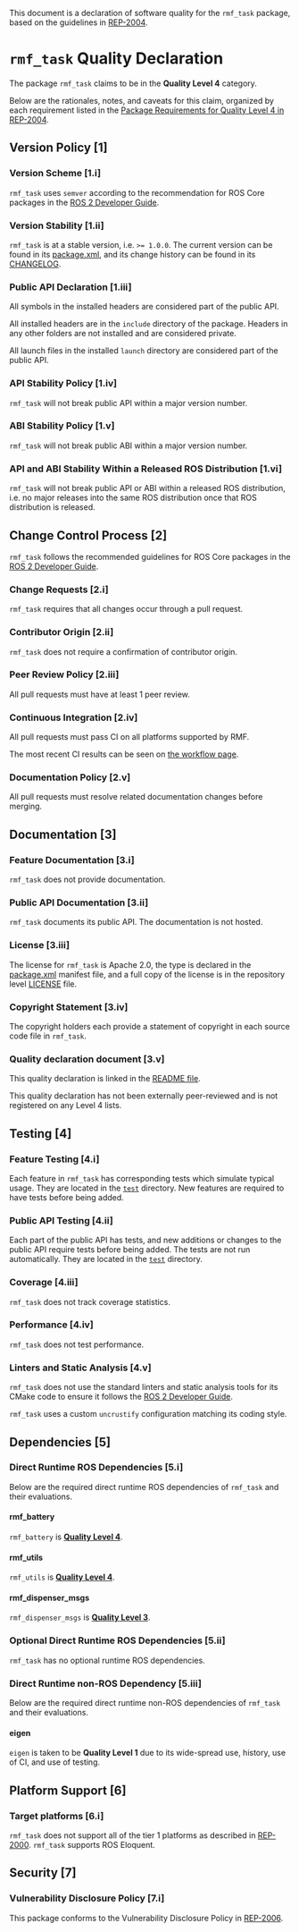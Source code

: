 This document is a declaration of software quality for the `rmf_task` package, based on the guidelines in [REP-2004](https://www.ros.org/reps/rep-2004.html).

# `rmf_task` Quality Declaration

The package `rmf_task` claims to be in the **Quality Level 4** category.

Below are the rationales, notes, and caveats for this claim, organized by each requirement listed in the [Package Requirements for Quality Level 4 in REP-2004](https://www.ros.org/reps/rep-2004.html).

## Version Policy [1]

### Version Scheme [1.i]

`rmf_task` uses `semver` according to the recommendation for ROS Core packages in the [ROS 2 Developer Guide](https://index.ros.org/doc/ros2/Contributing/Developer-Guide/#versioning).

### Version Stability [1.ii]

`rmf_task` is at a stable version, i.e. `>= 1.0.0`.
The current version can be found in its [package.xml](package.xml), and its change history can be found in its [CHANGELOG](CHANGELOG.rst).

### Public API Declaration [1.iii]

All symbols in the installed headers are considered part of the public API.

All installed headers are in the `include` directory of the package.
Headers in any other folders are not installed and are considered private.

All launch files in the installed `launch` directory are considered part of the public API.

### API Stability Policy [1.iv]

`rmf_task` will not break public API within a major version number.

### ABI Stability Policy [1.v]

`rmf_task` will not break public ABI within a major version number.

### API and ABI Stability Within a Released ROS Distribution [1.vi]

`rmf_task` will not break public API or ABI within a released ROS distribution, i.e. no major releases into the same ROS distribution once that ROS distribution is released.

## Change Control Process [2]

`rmf_task` follows the recommended guidelines for ROS Core packages in the [ROS 2 Developer Guide](https://index.ros.org/doc/ros2/Contributing/Developer-Guide/#package-requirements).

### Change Requests [2.i]

`rmf_task` requires that all changes occur through a pull request.

### Contributor Origin [2.ii]

`rmf_task` does not require a confirmation of contributor origin.

### Peer Review Policy [2.iii]

All pull requests must have at least 1 peer review.

### Continuous Integration [2.iv]

All pull requests must pass CI on all platforms supported by RMF.

The most recent CI results can be seen on [the workflow page](https://github.com/open-rmf/rmf_task/actions).

### Documentation Policy [2.v]

All pull requests must resolve related documentation changes before merging.

## Documentation [3]

### Feature Documentation [3.i]

`rmf_task` does not provide documentation.

### Public API Documentation [3.ii]

`rmf_task` documents its public API.
The documentation is not hosted.

### License [3.iii]

The license for `rmf_task` is Apache 2.0, the type is declared in the [package.xml](package.xml) manifest file, and a full copy of the license is in the repository level [LICENSE](../LICENSE) file.

### Copyright Statement [3.iv]

The copyright holders each provide a statement of copyright in each source code file in `rmf_task`.

### Quality declaration document [3.v]

This quality declaration is linked in the [README file](README.md).

This quality declaration has not been externally peer-reviewed and is not registered on any Level 4 lists.

## Testing [4]

### Feature Testing [4.i]

Each feature in `rmf_task` has corresponding tests which simulate typical usage.
They are located in the [`test`](https://github.com/open-rmf/rmf_task/tree/master/rmf_task/test) directory.
New features are required to have tests before being added.

### Public API Testing [4.ii]

Each part of the public API has tests, and new additions or changes to the public API require tests before being added.
The tests are not run automatically.
They are located in the [`test`](https://github.com/open-rmf/rmf_task/tree/master/rmf_task/test) directory.

### Coverage [4.iii]

`rmf_task` does not track coverage statistics.

### Performance [4.iv]

`rmf_task` does not test performance.

### Linters and Static Analysis [4.v]

`rmf_task` does not use the standard linters and static analysis tools for its CMake code to ensure it follows the [ROS 2 Developer Guide](https://index.ros.org/doc/ros2/Contributing/Developer-Guide/#linters).

`rmf_task` uses a custom `uncrustify` configuration matching its coding style.

## Dependencies [5]

### Direct Runtime ROS Dependencies [5.i]

Below are the required direct runtime ROS dependencies of `rmf_task` and their evaluations.

#### rmf\_battery

`rmf_battery` is [**Quality Level 4**](https://github.com/open-rmf/rmf_battery/blob/master/rmf_battery/QUALITY_DECLARATION.md).

#### rmf\_utils

`rmf_utils` is [**Quality Level 4**](https://github.com/open-rmf/rmf_utils/blob/master/rmf_core_utils/QUALITY_DECLARATION.md).

#### rmf\_dispenser_msgs

`rmf_dispenser_msgs` is [**Quality Level 3**](https://github.com/open-rmf/rmf_core_msgs/blob/master/rmf_dispenser_msgs/QUALITY_DECLARATION.md).

### Optional Direct Runtime ROS Dependencies [5.ii]

`rmf_task` has no optional runtime ROS dependencies.

### Direct Runtime non-ROS Dependency [5.iii]

Below are the required direct runtime non-ROS dependencies of `rmf_task` and their evaluations.

#### eigen

`eigen` is taken to be **Quality Level 1** due to its wide-spread use, history, use of CI, and use of testing.

## Platform Support [6]

### Target platforms [6.i]

`rmf_task` does not support all of the tier 1 platforms as described in [REP-2000](https://www.ros.org/reps/rep-2000.html#support-tiers).
`rmf_task` supports ROS Eloquent.

## Security [7]

### Vulnerability Disclosure Policy [7.i]

This package conforms to the Vulnerability Disclosure Policy in [REP-2006](https://www.ros.org/reps/rep-2006.html).
